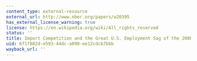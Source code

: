 ```yaml
---
content_type: external-resource
external_url: http://www.nber.org/papers/w20395
has_external_license_warning: true
license: https://en.wikipedia.org/wiki/All_rights_reserved
status: ''
title: Import Competition and the Great U.S. Employment Sag of the 2000s
uid: 6f1f802d-e593-44dc-a090-ee12cdcb7bbb
wayback_url: ''
---
```

